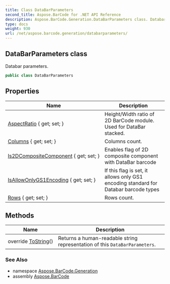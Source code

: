 ```yaml
---
title: Class DataBarParameters
second_title: Aspose.BarCode for .NET API Reference
description: Aspose.BarCode.Generation.DataBarParameters class. Databar parameters
type: docs
weight: 930
url: /net/aspose.barcode.generation/databarparameters/
---
```

## DataBarParameters class

Databar parameters.

```csharp
public class DataBarParameters
```

## Properties

| Name | Description |
| --- | --- |
| [AspectRatio](../../aspose.barcode.generation/databarparameters/aspectratio/) { get; set; } | Height/Width ratio of 2D BarCode module. Used for DataBar stacked. |
| [Columns](../../aspose.barcode.generation/databarparameters/columns/) { get; set; } | Columns count. |
| [Is2DCompositeComponent](../../aspose.barcode.generation/databarparameters/is2dcompositecomponent/) { get; set; } | Enables flag of 2D composite component with DataBar barcode |
| [IsAllowOnlyGS1Encoding](../../aspose.barcode.generation/databarparameters/isallowonlygs1encoding/) { get; set; } | If this flag is set, it allows only GS1 encoding standard for Databar barcode types |
| [Rows](../../aspose.barcode.generation/databarparameters/rows/) { get; set; } | Rows count. |

## Methods

| Name | Description |
| --- | --- |
| override [ToString](../../aspose.barcode.generation/databarparameters/tostring/)() | Returns a human-readable string representation of this `DataBarParameters`. |

### See Also

* namespace [Aspose.BarCode.Generation](../../aspose.barcode.generation/)
* assembly [Aspose.BarCode](../../)


